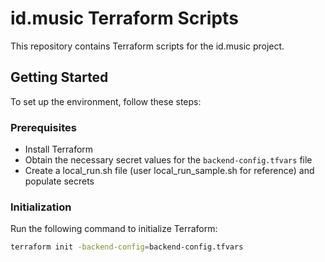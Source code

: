 # id.music Terraform Scripts

This repository contains Terraform scripts for the id.music project.

## Getting Started

To set up the environment, follow these steps:

### Prerequisites

- Install Terraform
- Obtain the necessary secret values for the `backend-config.tfvars` file
- Create a local_run.sh file (user local_run_sample.sh for reference) and populate secrets

### Initialization

Run the following command to initialize Terraform:

```bash
terraform init -backend-config=backend-config.tfvars
